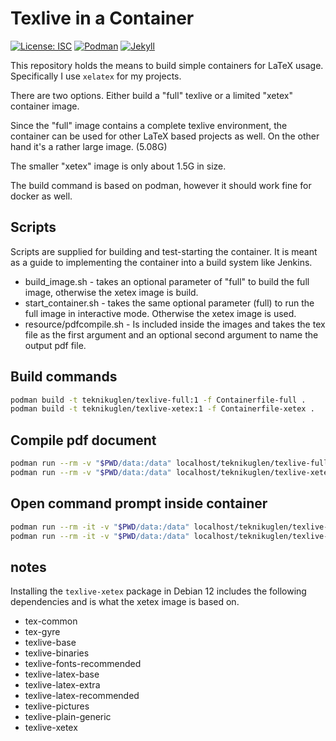 # Texlive in a Container

[![License: ISC](https://img.shields.io/badge/License-ISC-blue.svg)](https://opensource.org/licenses/isc)
[![Podman](https://img.shields.io/badge/Podman-grey?logo=podman&logoColor=ffffff)](https://github.com/containers/podman)
[![Jekyll](https://img.shields.io/badge/Documentation%20Builder-LaTeX-green)](https://jekyllrb.com/)

This repository holds the means to build simple containers for LaTeX usage. Specifically I use `xelatex` for my projects.

There are two options. Either build a "full" texlive or a limited "xetex" container image.

Since the "full" image contains a complete texlive environment, the container can be used for other LaTeX based projects as well. On the other hand it's a rather large image. (5.08G)

The smaller "xetex" image is only about 1.5G in size.

The build command is based on podman, however it should work fine for docker as well. 

## Scripts

Scripts are supplied for building and test-starting the container. It is meant as a guide to implementing the container into a build system like Jenkins.

- build_image.sh - takes an optional parameter of "full" to build the full image, otherwise the xetex image is build. 
- start_container.sh - takes the same optional parameter (full) to run the full image in interactive mode. Otherwise the xetex image is used.
- resource/pdfcompile.sh - Is included inside the images and takes the tex file as the first argument and an optional second argument to name the output pdf file. 

## Build commands

```sh
podman build -t teknikuglen/texlive-full:1 -f Containerfile-full .
podman build -t teknikuglen/texlive-xetex:1 -f Containerfile-xetex .
```

## Compile pdf document

```sh
podman run --rm -v "$PWD/data:/data" localhost/teknikuglen/texlive-full:1 pdfcompile name.tex
podman run --rm -v "$PWD/data:/data" localhost/teknikuglen/texlive-xetex:1 pdfcompile name.tex
```

## Open command prompt inside container

```sh
podman run --rm -it -v "$PWD/data:/data" localhost/teknikuglen/texlive-full:1 bash
podman run --rm -it -v "$PWD/data:/data" localhost/teknikuglen/texlive-xetex:1 bash
```

## notes

Installing the `texlive-xetex` package in Debian 12 includes the following dependencies and is what the xetex image is based on.

- tex-common 
- tex-gyre 
- texlive-base
- texlive-binaries 
- texlive-fonts-recommended 
- texlive-latex-base 
- texlive-latex-extra 
- texlive-latex-recommended 
- texlive-pictures 
- texlive-plain-generic 
- texlive-xetex

